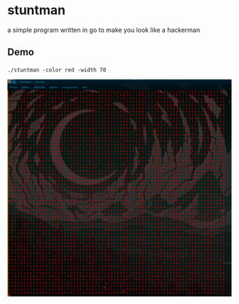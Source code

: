 # stuntman
a simple program written in go to make you look like a hackerman



## Demo


`./stuntman -color red -width 70`

![alt text](https://github.com/Solirs/stuntman/blob/main/ressources/demo.png?raw=true)
